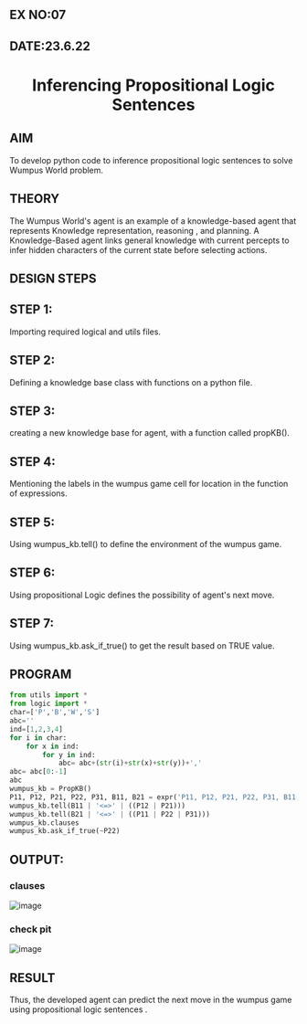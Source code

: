 ## EX NO:07
## DATE:23.6.22
# <p align="center">Inferencing Propositional Logic Sentences

## AIM

To develop python code to inference propositional logic sentences to solve Wumpus World problem.

## THEORY
The Wumpus World's agent is an example of a knowledge-based agent that represents Knowledge representation, reasoning , and planning. A Knowledge-Based agent links general knowledge with current percepts to infer hidden characters of the current state before selecting actions.

## DESIGN STEPS
## STEP 1:
Importing required logical and utils files.

## STEP 2:
Defining a knowledge base class with functions on a python file.

## STEP 3:
creating a new knowledge base for agent, with a function called propKB().

## STEP 4:
Mentioning the labels in the wumpus game cell for location in the function of expressions.

## STEP 5:
Using wumpus_kb.tell() to define the environment of the wumpus game.

## STEP 6:
Using propositional Logic defines the possibility of agent's next move.

## STEP 7:
Using wumpus_kb.ask_if_true() to get the result based on TRUE value.

## PROGRAM
```python
from utils import *
from logic import *
char=['P','B','W','S']
abc=''
ind=[1,2,3,4]
for i in char:
    for x in ind:
        for y in ind:
            abc= abc+(str(i)+str(x)+str(y))+','
abc= abc[0:-1]
abc
wumpus_kb = PropKB()
P11, P12, P21, P22, P31, B11, B21 = expr('P11, P12, P21, P22, P31, B11, B21')
wumpus_kb.tell(B11 | '<=>' | ((P12 | P21)))
wumpus_kb.tell(B21 | '<=>' | ((P11 | P22 | P31)))
wumpus_kb.clauses
wumpus_kb.ask_if_true(~P22)
```

## OUTPUT:
### clauses
![image](https://user-images.githubusercontent.com/75235488/175973491-593b9b3f-5dad-460f-afd1-768dfec9e62f.png)

### check pit
![image](https://user-images.githubusercontent.com/75235488/175973840-f194470d-acea-42c7-9fcb-ddc25a4b3e17.png)

## RESULT
Thus, the developed agent can predict the next move in the wumpus game using propositional logic sentences .
